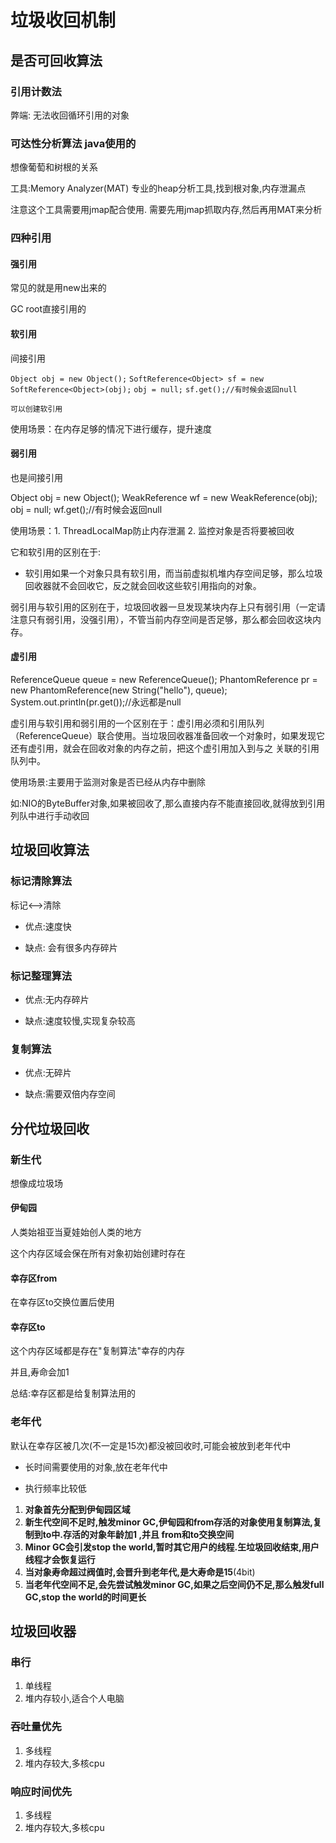 # 垃圾收回机制

## 是否可回收算法

### 引用计数法

弊端: 无法收回循环引用的对象

### 可达性分析算法 java使用的

想像葡萄和树根的关系

工具:Memory Analyzer(MAT) 专业的heap分析工具,找到根对象,内存泄漏点

注意这个工具需要用jmap配合使用. 需要先用jmap抓取内存,然后再用MAT来分析



### 四种引用

#### 强引用

常见的就是用new出来的

GC root直接引用的

#### 软引用 

 间接引用

`Object obj = new Object();`
`SoftReference<Object> sf = new SoftReference<Object>(obj);`
`obj = null;`
`sf.get();//有时候会返回null`

`可以创建软引用`

使用场景：在内存足够的情况下进行缓存，提升速度

#### 弱引用

也是间接引用

Object obj = new Object();
WeakReference<Object> wf = new WeakReference<Object>(obj);
obj = null;
wf.get();//有时候会返回null

使用场景：1. ThreadLocalMap防止内存泄漏  2. 监控对象是否将要被回收



它和软引用的区别在于:

- 软引用如果一个对象只具有软引用，而当前虚拟机堆内存空间足够，那么垃圾回收器就不会回收它，反之就会回收这些软引用指向的对象。

弱引用与软引用的区别在于，垃圾回收器一旦发现某块内存上只有弱引用（一定请注意只有弱引用，没强引用），不管当前内存空间是否足够，那么都会回收这块内存。



#### 虚引用

 ReferenceQueue<String> queue = new ReferenceQueue<String>();
        PhantomReference<String> pr = new PhantomReference<String>(new String("hello"), queue);
        System.out.println(pr.get());//永远都是null

虚引用与软引用和弱引用的一个区别在于：虚引用必须和引用队列 （ReferenceQueue）联合使用。当垃圾回收器准备回收一个对象时，如果发现它还有虚引用，就会在回收对象的内存之前，把这个虚引用加入到与之 关联的引用队列中。

使用场景:主要用于监测对象是否已经从内存中删除

如:NIO的ByteBuffer对象,如果被回收了,那么直接内存不能直接回收,就得放到引用列队中进行手动收回



## 垃圾回收算法

### 标记清除算法

标记<-->清除

- 优点:速度快

- 缺点: 会有很多内存碎片

### 标记整理算法

- 优点:无内存碎片

- 缺点:速度较慢,实现复杂较高



### 复制算法

- 优点:无碎片

- 缺点:需要双倍内存空间





## 分代垃圾回收

### 新生代

想像成垃圾场

####    伊甸园

人类始祖亚当夏娃始创人类的地方

这个内存区域会保在所有对象初始创建时存在

####   幸存区from

在幸存区to交换位置后使用

####   幸存区to

这个内存区域都是存在"复制算法"幸存的内存

并且,寿命会加1



总结:幸存区都是给复制算法用的

### 老年代

默认在幸存区被几次(不一定是15次)都没被回收时,可能会被放到老年代中

-   长时间需要使用的对象,放在老年代中

- 执行频率比较低



1. **对象首先分配到伊甸园区域**
2. **新生代空间不足时,触发minor GC,伊甸园和from存活的对象使用复制算法,复制到to中.存活的对象年龄加1 ,并且 from和to交换空间**
3. **Minor GC会引发stop the world,暂时其它用户的线程.玍垃圾回收结束,用户线程才会恢复运行**
4. **当对象寿命超过阀值时,会晋升到老年代,是大寿命是15**(4bit)
5. **当老年代空间不足,会先尝试触发minor GC,如果之后空间仍不足,那么触发full GC,stop the world的时间更长**

#### 

## 垃圾回收器

###   串行

1. 单线程
2. 堆内存较小,适合个人电脑

###   吞吐量优先

1.  多线程
2. 堆内存较大,多核cpu



###   响应时间优先

1.  多线程
2. 堆内存较大,多核cpu